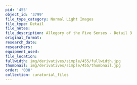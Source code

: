 ```yaml
---
pid: '455'
object_id: '3799'
file_type_category: Normal Light Images
file_type: Detail
file_notes:
file_description: Allegory of the Five Senses - Detail 3
original_format:
research_date:
researchers:
equipment_used:
file_location:
fullwidth: img/derivatives/simple/455/fullwidth.jpg
thumbnail: img/derivatives/simple/455/thumbnail.jpg
order: '038'
collection: curatorial_files
---
```

